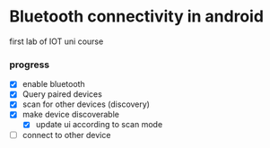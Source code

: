 # Bluetooth connectivity in android

first lab of IOT uni course

### progress

- [x] enable bluetooth
- [x] Query paired devices
- [x] scan for other devices (discovery)
- [x] make device discoverable
  - [x] update ui according to scan mode
- [ ] connect to other device
